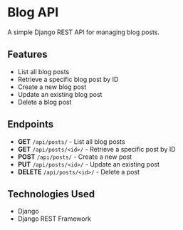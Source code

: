 # Blog API

A simple Django REST API for managing blog posts.

## Features
- List all blog posts
- Retrieve a specific blog post by ID
- Create a new blog post
- Update an existing blog post
- Delete a blog post

## Endpoints

- **GET** `/api/posts/` - List all blog posts
- **GET** `/api/posts/<id>/` - Retrieve a specific post by ID
- **POST** `/api/posts/` - Create a new post
- **PUT** `/api/posts/<id>/` - Update an existing post
- **DELETE** `/api/posts/<id>/` - Delete a post

## Technologies Used
- Django
- Django REST Framework